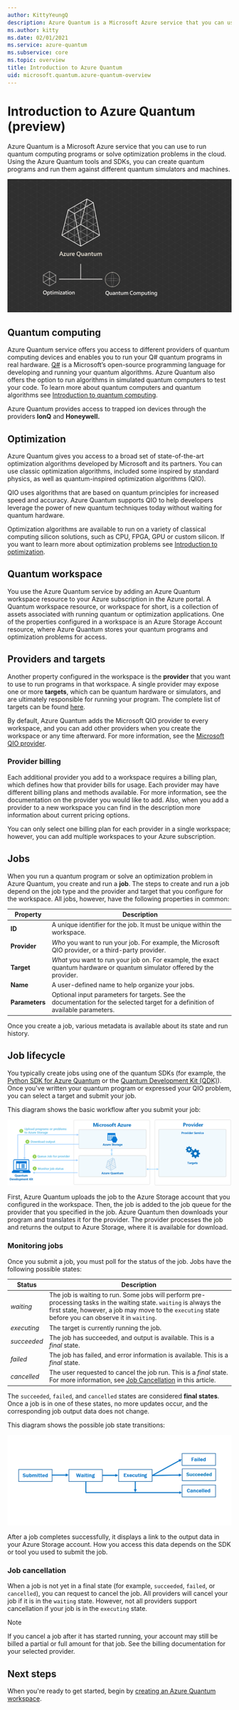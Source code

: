 ```yaml
---
author: KittyYeungQ
description: Azure Quantum is a Microsoft Azure service that you can use to run quantum computing programs or solve optimization problems in the cloud.
ms.author: kitty
ms.date: 02/01/2021
ms.service: azure-quantum
ms.subservice: core
ms.topic: overview
title: Introduction to Azure Quantum
uid: microsoft.quantum.azure-quantum-overview
---
```


# Introduction to Azure Quantum (preview)

Azure Quantum is a Microsoft Azure service that you can use to run quantum computing programs or solve optimization problems in the cloud. Using the Azure Quantum tools and SDKs, you can create quantum programs and run them against different quantum simulators and machines.

![alt_text=Infographic presenting the Azure Quantum service, consisting of quantum computing and optimization services.](./media/azure-quantum-infographic.png)
## Quantum computing

Azure Quantum service offers you access to different providers of quantum computing devices and enables you to run your Q# quantum programs in real hardware. [Q#](xref:microsoft.quantum.overview.q-sharp) is a Microsoft’s open-source programming language for developing and running your quantum algorithms. Azure Quantum also offers the option to run algorithms in simulated quantum computers to test your code. To learn more about quantum computers and quantum algorithms see [Introduction to quantum computing](xref:microsoft.quantum.overview.qdk-overview).

Azure Quantum provides access to trapped ion devices through the providers **IonQ** and **Honeywell.** 

## Optimization

Azure Quantum gives you access to a broad set of state-of-the-art optimization algorithms developed by Microsoft and its partners. You can use classic optimization algorithms, included some inspired by standard physics, as well as quantum-inspired optimization algorithms (QIO). 

QIO uses algorithms that are based on quantum principles for increased speed and accuracy. Azure Quantum supports QIO to help developers leverage the power of new quantum techniques today without waiting for quantum hardware.

Optimization algorithms are available to run on a variety of classical computing silicon solutions, such as CPU, FPGA, GPU or custom silicon. If you want to learn more about optimization problems see [Introduction to optimization](xref:microsoft.quantum.optimization.concepts.overview.introduction).

## Quantum workspace

You use the Azure Quantum service by adding an Azure Quantum workspace resource to your Azure subscription in the Azure portal. A Quantum workspace resource, or workspace for short, is a collection of assets associated with running quantum or optimization applications. One of the properties configured in a workspace is an Azure Storage Account resource, where Azure Quantum stores your quantum programs and optimization problems for access.

## Providers and targets

Another property configured in the workspace is the **provider** that you want to use to run programs in that workspace. A single provider may expose one or more **targets**, which can be quantum hardware or simulators, and are ultimately responsible for running your program. The complete list of targets can be found [here](xref:microsoft.quantum.reference.target.list).

By default, Azure Quantum adds the Microsoft QIO provider to every workspace, and you can add other providers when you create the workspace or any time afterward. For more information, see the [Microsoft QIO provider](xref:microsoft.quantum.optimization.providers.microsoft.qio).

### Provider billing

Each additional provider you add to a workspace requires a billing plan, which defines how that provider bills for usage. Each provider may have different billing plans and methods available. For more information, see the documentation on the provider you would like to add. Also, when you add a provider to a new workspace you can find in the description more information about current pricing options.

You can only select one billing plan for each provider in a single workspace; however, you can add multiple workspaces to your Azure subscription.

## Jobs

When you run a quantum program or solve an optimization problem in Azure Quantum,
you create and run a **job**. The steps to create and run a job depend on
the job type and the provider and target that you configure for the workspace.  All jobs, however, have the following properties in common:

|Property |Description|
|-----|----|
|**ID**|A unique identifier for the job. It must be unique within the workspace.    |
|**Provider**|_Who_ you want to run your job. For example, the Microsoft QIO provider, or a third-party provider. |
|**Target**| _What_ you want to run your job on. For example, the exact quantum hardware or quantum simulator offered by the provider. |
|**Name**|A user-defined name to help organize your jobs.|
|**Parameters**|Optional input parameters for targets. See the documentation for the selected target for a definition of available parameters.|

Once you create a job, various metadata is available about its state and run history.

## Job lifecycle

You typically create jobs using one of the quantum SDKs (for example, the [Python SDK for Azure Quantum](xref:microsoft.quantum.optimization.install-sdk) or the [Quantum Development Kit (QDK)](xref:microsoft.quantum.overview.q-sharp)). Once you've written
your quantum program or expressed your QIO problem, you can select a target and
submit your job.

This diagram shows the basic workflow after you submit your job:

![Azure Quantum job workflow overview](./media/azure-quantum-flow-diagram.png)

First, Azure Quantum uploads the job to the Azure Storage account that you configured in the workspace. Then, the job is added to the job queue for the provider that you specified in the job. Azure Quantum then downloads your program and translates it for the provider. The provider processes the job and returns the output to Azure Storage, where it is available for download. 

### Monitoring jobs

Once you submit a job, you must poll for the status of the job. Jobs have
the following possible states:

|Status|Description|
|---|---|
|*waiting*|The job is waiting to run. Some jobs will perform  pre-processing tasks in the waiting state. `waiting` is always the first state, however, a job may move to the `executing` state before you can observe it in `waiting`.   |
|*executing*|The target is currently running the job.   |
|*succeeded*|The job has succeeded, and output is available. This is a *final* state. |
|*failed*|The job has failed, and error information is available. This is a *final* state.|
|*cancelled*|The user requested to cancel the job run. This is a *final* state. For more information, see [Job Cancellation](#job-cancellation) in this article.|

The `succeeded`, `failed`, and `cancelled` states are considered **final states**. Once a job is in one of these states, no more updates occur, and the corresponding job output data does not change.

This diagram shows the possible job state transitions:

![Azure Quantum job submission diagram](./media/aq-diagram.png)

After a job completes successfully, it displays a link to the output data in your Azure Storage account. How you access this data depends on the SDK or tool you used to submit the job.

### Job cancellation

When a job is not yet in a final state (for example, `succeeded`, `failed`, or `cancelled`), you can request to cancel the job. All providers will cancel your job if it is in the `waiting` state. However, not all providers support cancellation if your job is in the `executing` state.

> [!NOTE]
>If you cancel a job after it has started running, your account may still be billed a
partial or full amount for that job. See the billing documentation for
your selected provider.

## Next steps

When you're ready to get started, begin by [creating an Azure Quantum workspace](xref:microsoft.quantum.workspaces-portal).
